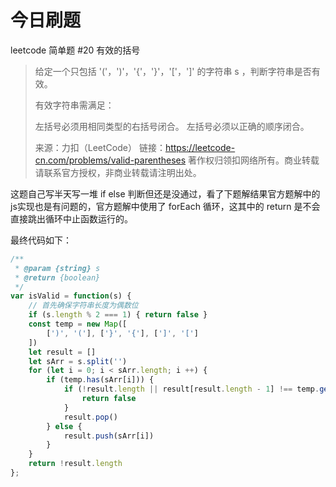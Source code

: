 # 今日刷题

leetcode 简单题 #20 有效的括号

> 给定一个只包括 '('，')'，'{'，'}'，'['，']' 的字符串 s ，判断字符串是否有效。
>
>有效字符串需满足：
>
>左括号必须用相同类型的右括号闭合。
左括号必须以正确的顺序闭合。
>
>来源：力扣（LeetCode）
链接：https://leetcode-cn.com/problems/valid-parentheses
著作权归领扣网络所有。商业转载请联系官方授权，非商业转载请注明出处。

这题自己写半天写一堆 if else 判断但还是没通过，看了下题解结果官方题解中的js实现也是有问题的，官方题解中使用了 forEach 循环，这其中的 return 是不会直接跳出循环中止函数运行的。

最终代码如下：
```js
/**
 * @param {string} s
 * @return {boolean}
 */
var isValid = function(s) {
    // 首先确保字符串长度为偶数位
    if (s.length % 2 === 1) { return false }
    const temp = new Map([
        [')', '('], ['}', '{'], [']', '[']
    ])
    let result = []
    let sArr = s.split('')
    for (let i = 0; i < sArr.length; i ++) {
        if (temp.has(sArr[i])) {
            if (!result.length || result[result.length - 1] !== temp.get(sArr[i])) {
                return false
            }
            result.pop()
        } else {
            result.push(sArr[i])
        }
    }
    return !result.length
};
```

